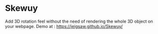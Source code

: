 # Skewuy
Add 3D rotation feel without the need of rendering the whole 3D object on your webpage.
Demo at : https://jeigsaw.github.io/Skewuy/


